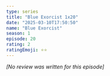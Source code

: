 ```yaml
---
type: series
title: "Blue Exorcist 1x20"
date: "2025-03-10T17:50:50"
name: "Blue Exorcist"
season: 1
episode: 20
rating: 2
ratingEmoji: ⭐️⭐️
---
```


*[No review was written for this episode]*
